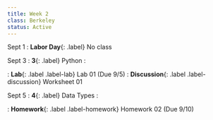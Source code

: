 ```yaml
---
title: Week 2
class: Berkeley
status: Active
---
```


Sept 1
: **Labor Day**{: .label} No class

Sept 3
: **3**{: .label} Python
    : <!--{{site.links.lec.slides.slide03}} {{site.links.lec.demo.demo03}}-->
<!--: _Reading:_ [3](https://inferentialthinking.com/chapters/03/programming-in-python.html)-->
: **Lab**{: .label .label-lab} Lab 01<!--{{site.links.lab.lab01}}--> (Due 9/5)
: **Discussion**{: .label .label-discussion} Worksheet 01<!--{{site.links.wksht.wksht01}}-->

Sept 5
: **4**{: .label} Data Types
    : <!--{{site.links.lec.slides.slide04}} {{site.links.lec.demo.demo04}}-->
<!--: _Reading:_ [4](https://inferentialthinking.com/chapters/04/Data_Types.html), [5](https://inferentialthinking.com/chapters/05/Sequences.html)-->
: **Homework**{: .label .label-homework} Homework 02
    <!--{{site.links.hw.hw02}}--> (Due 9/10)